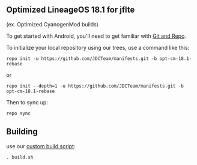 
Optimized LineageOS 18.1 for jflte
---------------
(ex. Optimized CyanogenMod builds)

To get started with Android, you'll need to get
familiar with [Git and Repo](http://source.android.com/source/using-repo.html).

To initialize your local repository using our trees, use a command like this:

    repo init -u https://github.com/JDCTeam/manifests.git -b opt-cm-18.1-rebase

or

    repo init --depth=1 -u https://github.com/JDCTeam/manifests.git -b opt-cm-18.1-rebase

Then to sync up:

    repo sync

Building
---------------


use our [custom build script](https://github.com/JDCTeam/android_vendor_jdc/blob/opt-cm-18.1/build.sh):

    . build.sh
